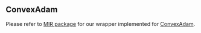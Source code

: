 ## ConvexAdam

Please refer to [MIR package](https://github.com/junyuchen245/MIR) for our wrapper implemented for [ConvexAdam](https://github.com/multimodallearning/convexAdam?tab=readme-ov-file).
